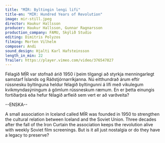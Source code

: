 ```yaml
---
title: "MÍR: Byltingin lengi lifi"
title-en: "MÍR: Hundred Years of Revolution"
image: mir-still.jpeg
director: Haukur Hallsson
producer: Haukur Hallsson, Gunnar Ragnarsson
production_company: FAMU, Skýlið Studio
editing: Dimitris Polyzos
filming: Morten Vilhelm
composer: Andi
sound_design: Hjalti Karl Hafsteinsson
length_in_min: 22
Trailer: https://player.vimeo.com/video/376547827
---
```

Félagið MÍR var stofnað árið 1950 í þeim tilgangi að styrkja menningarlegt samstarf Íslands og Ráðstjórnarríkjanna. Nú eitthundrað árum eftir rússnesku byltinguna heldur félagið byltingunni á lífi með vikulegum kvikmyndasýningum á gömlum rússneskum ræmum. En er þetta einungis fortíðarþrá eða hefur félagið arfleið sem vert er að varðveita?

\--ENSKA--

A small association in Iceland called MÍR was founded in 1950 to strengthen the cultural relation between Iceland and the Soviet Union. Three decades after the fall of the Iron Curtain the association keeps the revolution alive with weekly Soviet film screenings. But is it all just nostalgia or do they have a legacy to preserve?